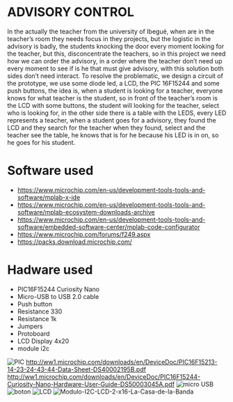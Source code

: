 
# ADVISORY CONTROL
In the actually the teacher from the university of Ibegué, when are in the teacher’s room they needs focus in they projects, but the logistic in the advisory is badly, the students knocking the door every moment looking for the teacher, but this, disconcentrate the teachers, so in this project we need how we can order the advisory, in a order where the teacher don’t need up every moment to see if  is he that must give advisory, with this solution both sides don’t need interact. To resolve the problematic, we design a circuit of the prototype, we use some diode led, a LCD, the PIC 16F15244 and some push buttons, the idea is,  when a student is looking for a teacher, everyone knows for what teacher is the student, so in front of the teacher’s room is the LCD with some buttons, the student will looking for the teacher, select who is looking for, in the other side there is a table with the LEDS, every LED represents a teacher, when a student goes for a advisory, they found the LCD and they search for the teacher when they found, select and the teacher see the table, he knows that is for he because his LED is in on, so he goes for his student.

# Software used
* https://www.microchip.com/en-us/development-tools-tools-and-software/mplab-x-ide
* https://www.microchip.com/en-us/development-tools-tools-and-software/mplab-ecosystem-downloads-archive
* https://www.microchip.com/en-us/development-tools-tools-and-software/embedded-software-center/mplab-code-configurator
* https://www.microchip.com/forums/f249.aspx
* https://packs.download.microchip.com/

 # Hadware used
 * PIC16F15244 Curiosity Nano
 * Micro-USB to USB 2.0 cable
 * Push button
 * Resistance 330
 * Resistance 1k
 * Jumpers
 * Protoboard
 * LCD Display 4x20
 * module i2c
 
 ![PIC](https://user-images.githubusercontent.com/80794223/119384160-e7c63480-bc89-11eb-97f0-012db99b9400.png)
 http://ww1.microchip.com/downloads/en/DeviceDoc/PIC16F15213-14-23-24-43-44-Data-Sheet-DS40002195B.pdf
 http://ww1.microchip.com/downloads/en/DeviceDoc/PIC16F15244-Curiosity-Nano-Hardware-User-Guide-DS50003045A.pdf
![micro USB](https://user-images.githubusercontent.com/80794223/119575617-f3465800-bd7c-11eb-800f-4748e81d47db.jpg)
![boton](https://user-images.githubusercontent.com/80794223/119575625-f5a8b200-bd7c-11eb-91ef-907c841f6e92.jpg)
 ![LCD](https://user-images.githubusercontent.com/80794223/119575601-ed507700-bd7c-11eb-9c30-8a2335cdb73c.jpg)
![Modulo-I2C-LCD-2-x16-La-Casa-de-la-Banda](https://user-images.githubusercontent.com/80794223/119575629-f93c3900-bd7c-11eb-9de4-bea7c7a9098f.jpg)

